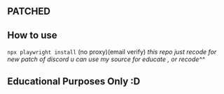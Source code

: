 ## PATCHED

## How to use
```npx playwright install```
(no proxy)(email verify)
*this repo just recode for new patch of discord
 u can use my source for educate , or recode^^*


## Educational Purposes Only :D 


